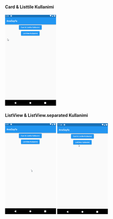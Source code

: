 #### Card & Listtile Kullanimi
<img src="assets/images/cardListtile.gif" height="300">

#### ListView & ListView.separated Kullanimi
<div>
<img src="assets/images/listView.gif" height="300">
<img src="assets/images/listViewbuilder.gif" height="300">
</div>
